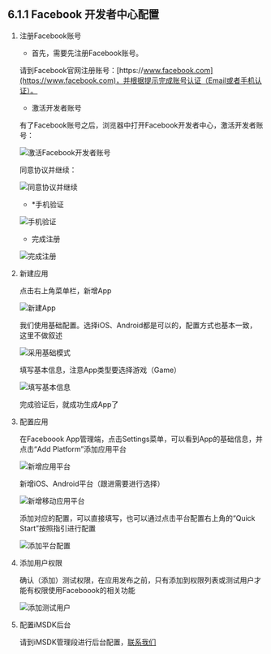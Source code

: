 ## 6.1.1 Facebook 开发者中心配置

1. 注册Facebook账号

    * 首先，需要先注册Facebook账号。

    请到Facebook官网注册账号：[https:\/\/www.facebook.com](https://www.facebook.com)，并根据提示完成账号认证（Email或者手机认证）。

    * 激活开发者账号

    有了Facebook账号之后，浏览器中打开Facebook开发者中心，激活开发者账号：

    ![激活Facebook开发者账号](../../assets/Images/Facebook/facebook_register_developer.png)

    同意协议并继续：

    ![同意协议并继续](../../assets/Images/Facebook/facebook_register_developer_confirm.png)

    * \*手机验证

    ![手机验证](../../assets/Images/Facebook/facebook_register_developer_confirm_cellphone.png)

    * 完成注册

    ![完成注册](../../assets/Images/Facebook/facebook_register_developer_done.png)

2. 新建应用

    点击右上角菜单栏，新增App

    ![新建App](../../assets/Images/Facebook/facebook_add_new_app.png)

    我们使用基础配置。选择iOS、Android都是可以的，配置方式也基本一致，这里不做叙述

    ![采用基础模式](../../assets/Images/Facebook/facebook_add_basic.png)

    填写基本信息，注意App类型要选择游戏（Game）

    ![填写基本信息](../../assets/Images/Facebook/facebook_add_basic_app.png)

    完成验证后，就成功生成App了

4. 配置应用

    在Faceboook App管理端，点击Settings菜单，可以看到App的基础信息，并点击“Add Platform”添加应用平台
  
    ![新增应用平台](../../assets/Images/Facebook/facebook_add_platform.png)

    新增iOS、Android平台（跟进需要进行选择）

    ![新增移动应用平台](../../assets/Images/Facebook/facebook_add_platform_mobile.png)

    添加对应的配置，可以直接填写，也可以通过点击平台配置右上角的“Quick Start”按照指引进行配置

    ![添加平台配置](../../assets/Images/Facebook/facebook_add_platform_config.png)

5. 添加用户权限

    确认（添加）测试权限，在应用发布之前，只有添加到权限列表或测试用户才能有权限使用Faceboook的相关功能

    ![添加测试用户](../../assets/Images/Facebook/facebook_add_roles.png)

6. 配置iMSDK后台

    请到iMSDK管理段进行后台配置，[联系我们](../../Pre/contact.md)


